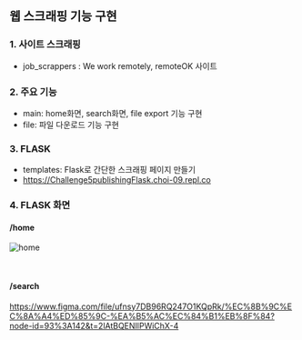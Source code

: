 ## 웹 스크래핑 기능 구현
### 1. 사이트 스크래핑
  + job_scrappers : We work remotely, remoteOK 사이트

### 2. 주요 기능
  + main: home화면, search화면, file export 기능 구현
  + file: 파일 다운로드 기능 구현
    
### 3. FLASK
  + templates: Flask로 간단한 스크래핑 페이지 만들기
  + https://Challenge5publishingFlask.choi-09.repl.co

### 4. FLASK 화면
#### /home
![home](https://user-images.githubusercontent.com/51871037/221354244-5aae1f1d-8784-4825-aa36-d0553bb575aa.PNG)

<br>

#### /search
https://www.figma.com/file/ufnsy7DB96RQ247O1KQpRk/%EC%8B%9C%EC%8A%A4%ED%85%9C-%EA%B5%AC%EC%84%B1%EB%8F%84?node-id=93%3A142&t=2lAtBQENIlPWiChX-4
